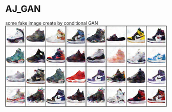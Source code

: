 # AJ_GAN

some fake image create by conditional GAN
![alt text](https://github.com/chanyikchong/AJ_GAN/blob/master/fake_example.png)
